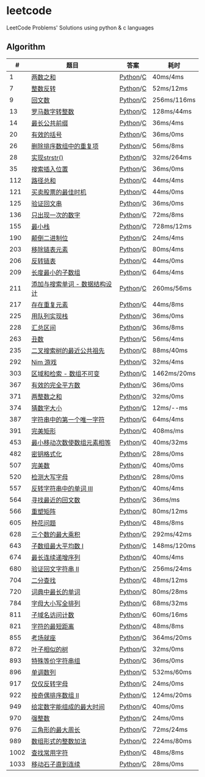 <!--
 * @Author: hiseh
 * @Date: 2019-02-14 21:58:41
 * @LastEditors  : Hiseh
 * @LastEditTime : 2019-12-30 16:14:58
 * @Description: 刷题
 -->
# leetcode
LeetCode Problems' Solutions using python &amp; c languages

## Algorithm
|#|题目|答案|耗时|
|--------|--------|--------|-------|
|1|[两数之和](https://leetcode-cn.com/problems/two-sum)|[Python](./algorithms/1_two_sum.md#Python)/[C](./algorithms/1_two_sum.md#C)|40ms/4ms|
|7|[整数反转](https://leetcode-cn.com/problems/reverse-integer)|[Python](./algorithms/7_reverse_integer.md#Python)/[C](./algorithms/7_reverse_integer.md#C)|52ms/12ms|
|9|[回文数](https://leetcode-cn.com/problems/palindrome-number/)|[Python](./algorithms/9_palindrome_number.md#Python)/[C](./algorithms/9_palindrome_number.md#C)|256ms/116ms|
|13|[罗马数字转整数](https://leetcode-cn.com/problems/roman-to-integer/)|[Python](./algorithms/13_roman_to_integer.md#Python)/[C](./algorithms/13_roman_to_integer.md#C)|128ms/44ms|
|14|[最长公共前缀](https://leetcode-cn.com/problems/longest-common-prefix)|[Python](./algorithms/14_Longest_Common_Prefix.md#Python)/[C](./algorithms/14_Longest_Common_Prefix.md#C)|36ms/4ms|
|20|[有效的括号](https://leetcode-cn.com/problems/valid-parentheses/)|[Python](./algorithms/20_valid_parentheses.md#Python)/[C](./algorithms/20_valid_parentheses.md#C)|36ms/0ms|
|26|[删除排序数组中的重复项](https://leetcode-cn.com/problems/remove-duplicates-from-sorted-array/)|[Python](./algorithms/26_remove_duplicates_from_sorted_array.md#Python)/[C](./algorithms/26_remove_duplicates_from_sorted_array.md#C)|56ms/8ms|
|28|[实现strstr()](https://leetcode-cn.com/problems/implement-strstr/)|[Python](./algorithms/28_implement_strstr.md#Python)/[C](./algorithms/28_implement_strstr.md#C)|32ms/264ms|
|35|[搜索插入位置](https://leetcode-cn.com/problems/search-insert-position/)|[Python](./algorithms/35_search_insert_position.md#Python)/[C](./algorithms/35_search_insert_position.md#C)|36ms/0ms|
|112|[路径总和](https://leetcode-cn.com/problems/path-sum/)|[Python](./algorithms/112_path_sum.md#Python)/[C](./algorithms/112_path_sum.md#C)|44ms/4ms|
|121|[买卖股票的最佳时机](https://leetcode-cn.com/problems/best-time-to-buy-and-sell-stock/)|[Python](./algorithms/121_best_time_to_buy_and_sell_stock.md#Python)/[C](./algorithms/121_best_time_to_buy_and_sell_stock.md#C)|44ms/0ms|
|125|[验证回文串](https://leetcode-cn.com/problems/valid-palindrome/)|[Python](./algorithms/125_valid_palindrome.md#Python)/[C](./algorithms/125_valid_palindrome.md#C)|36ms/0ms|
|136|[只出现一次的数字](https://leetcode-cn.com/problems/single-number/)|[Python](./algorithms/136_single_number.md#Python)/[C](./algorithms/136_single_number.md#C)|72ms/8ms|
|155|[最小栈](https://leetcode-cn.com/problems/min-stack/)|[Python](./algorithms/155_min_stack.md#Python)/[C](./algorithms/155_min_stack.md#C)|728ms/12ms|
|190|[颠倒二进制位](https://leetcode-cn.com/problems/reverse-bits)|[Python](./algorithms/190_reverse_bits.md#Python)/[C](./algorithms/190_reverse_bits.md#C)|24ms/4ms|
|203|[移除链表元素](https://leetcode-cn.com/problems/remove-linked-list-elements/)|[Python](./algorithms/203_remove_linked_list_elements.md#Python)/[C](./algorithms/203_remove_linked_list_elements.md#C)|80ms/4ms|
|206|[反转链表](https://leetcode-cn.com/problems/reverse-linked-list/)|[Python](./algorithms/206_reverse_linked_list.md#Python)/[C](./algorithms/206_reverse_linked_list.md#C)|44ms/0ms|
|209|[长度最小的子数组](https://leetcode-cn.com/problems/minimum-size-subarray-sum/)|[Python](./algorithms/209_minimum_size_subarray_sum.md#Python)/[C](./algorithms/209_minimum_size_subarray_sum.md#C)|64ms/4ms|
|211|[添加与搜索单词 - 数据结构设计](https://leetcode-cn.com/problems/add-and-search-word-data-structure-design/)|[Python](./algorithms/211_add_and_search_word.md#Python)/[C](./algorithms/211_add_and_search_word.md#C)|260ms/56ms|
|217|[存在重复元素](https://leetcode-cn.com/problems/contains-duplicate/)|[Python](./algorithms/217_contains_duplicate.md#Python)/[C](./algorithms/217_contains_duplicate.md#C)|44ms/8ms|
|225|[用队列实现栈](https://leetcode-cn.com/problems/implement-stack-using-queues/)|[Python](./algorithms/225_implement_stack_using_queues.md#Python)/[C](./algorithms/225_implement_stack_using_queues.md#C)|36ms/0ms|
|228|[汇总区间](https://leetcode-cn.com/problems/summary-ranges/)|[Python](./algorithms/228_Summary_Ranges.md#Python)/[C](./algorithms/228_Summary_Ranges.md#C)|36ms/8ms|
|263|[丑数](https://leetcode-cn.com/problems/ugly-number/)|[Python](./algorithms/263_Ugly_Number.md#Python)/[C](./algorithms/263_Ugly_Number.md#C)|56ms/4ms|
|235|[二叉搜索树的最近公共祖先](https://leetcode-cn.com/problems/lowest-common-ancestor-of-a-binary-search-tree/)|[Python](./algorithms/235_lowest_common_ancestor_of_a_binary_search_tree.md#Python)/[C](./algorithms/235_lowest_common_ancestor_of_a_binary_search_tree.md#C)|88ms/40ms|
|292|[Nim 游戏](https://leetcode-cn.com/problems/nim-game/)|[Python](./algorithms/292_nim_game.md#Python)/[C](./algorithms/292_nim_game.md#C)|32ms/4ms|
|303|[区域和检索 - 数组不可变](https://leetcode-cn.com/problems/range-sum-query-immutable/)|[Python](./algorithms/303_range_sum_query-immutable.md#Python)/[C](./algorithms/303_range_sum_query-immutable.md#C)|1462ms/20ms|
|367|[有效的完全平方数](https://leetcode-cn.com/problems/valid-perfect-square/)|[Python](./algorithms/367_valid_perfect_square.md#Python)/[C](./algorithms/367_valid_perfect_square.md#C)|36ms/0ms|
|371|[两整数之和](https://leetcode-cn.com/problems/sum-of-two-integers/)|[Python](./algorithms/371_sum_of_two_integers.md#Python)/[C](./algorithms/371_sum_of_two_integers.md#C)|32ms/0ms|
|374|[猜数字大小](https://leetcode-cn.com/problems/guess-number-higher-or-lower/)|[Python](./algorithms/374_guess_number_higher_or_lower.md#Python)/[C](./algorithms/374_guess_number_higher_or_lower.md#C)|12ms/--ms|
|387|[字符串中的第一个唯一字符](https://leetcode-cn.com/problems/first-unique-character-in-a-string/)|[Python](./algorithms/387_first_unique_character_in_a_string.md#Python)/[C](./algorithms/387_first_unique_character_in_a_string.md#C)|64ms/4ms|
|391|[完美矩形](https://leetcode-cn.com/problems/perfect-rectangle/)|[Python](./algorithms/391_perfect_rectangle.md#Python)/[C](./algorithms/391_perfect_rectangle.md#C)|408ms/ms|
|453|[最小移动次数使数组元素相等](https://leetcode-cn.com/problems/minimum-moves-to-equal-array-elements/)|[Python](./algorithms/453_minimum_moves_to_equal_array_elements.md#Python)/[C](./algorithms/453_minimum_moves_to_equal_array_elements.md#C)|40ms/32ms|
|482|[密钥格式化](https://leetcode-cn.com/problems/license-key-formatting/)|[Python](./algorithms/482_license_key_formatting.md#Python)/[C](./algorithms/482_license_key_formatting.md#C)|28ms/0ms|
|507|[完美数](https://leetcode-cn.com/problems/perfect-number/)|[Python](./algorithms/507_perfect_number.md#Python)/[C](./algorithms/507_perfect_number.md#C)|40ms/0ms|
|520|[检测大写字母](https://leetcode-cn.com/problems/detect-capital/)|[Python](./algorithms/520_detect_capital.md#Python)/[C](./algorithms/520_detect_capital.md#C)|28ms/0ms|
|557|[反转字符串中的单词 III](https://leetcode-cn.com/problems/reverse-words-in-a-string-iii/)|[Python](./algorithms/557_reverse_words_in_a_string_iii.md#Python)/[C](./algorithms/557_reverse_words_in_a_string_iii.md#C)|40ms/4ms|
|564|[寻找最近的回文数](https://leetcode-cn.com/problems/find-the-closest-palindrome/)|[Python](./algorithms/564_find_the_closest_palindrome.md#Python)/[C](./algorithms/564_find_the_closest_palindrome.md#C)|36ms/ms|
|566|[重塑矩阵](https://leetcode-cn.com/problems/reshape-the-matrix/)|[Python](./algorithms/566_reshape_the_matrix.md#Python)/[C](./algorithms/566_reshape_the_matrix.md#C)|80ms/12ms|
|605|[种花问题](https://leetcode-cn.com/problems/can-place-flowers/)|[Python](./algorithms/605_can_place_flowers.md#Python)/[C](./algorithms/605_can_place_flowers.md#C)|48ms/8ms|
|628|[三个数的最大乘积](https://leetcode-cn.com/problems/maximum-product-of-three-numbers/)|[Python](./algorithms/628_maximum_product_of_three_numbers.md#Python)/[C](./algorithms/628_maximum_product_of_three_numbers.md#C)|292ms/42ms|
|643|[子数组最大平均数 I](https://leetcode-cn.com/problems/maximum-average-subarray-i/)|[Python](./algorithms/643_maximum_average_subarray_i.md#Python)/[C](./algorithms/643_maximum_average_subarray_i.md#C)|148ms/120ms|
|674|[最长连续递增序列](https://leetcode-cn.com/problems/longest-continuous-increasing-subsequence/)|[Python](./algorithms/674_Longest_Continuous_Increasing_Subsequence.md#Python)/[C](./algorithms/674_Longest_Continuous_Increasing_Subsequence.md#C)|40ms/4ms|
|680|[验证回文字符串 Ⅱ](https://leetcode-cn.com/problems/valid-palindrome-ii/)|[Python](./algorithms/680_valid_palindrome_ii.md#Python)/[C](./algorithms/680_valid_palindrome_ii.md#C)|256ms/24ms|
|704|[二分查找](https://leetcode-cn.com/problems/binary-search)|[Python](./algorithms/704_binary_search.md#Python)/[C](./algorithms/704_binary_search.md#C)|48ms/12ms|
|720|[词典中最长的单词](https://leetcode-cn.com/problems/longest-word-in-dictionary/)|[Python](./algorithms/720_longest_word_in_dictionary.md#Python)/[C](./algorithms/720_longest_word_in_dictionary.md#C)|80ms/28ms|
|784|[字母大小写全排列](https://leetcode-cn.com/problems/letter-case-permutation/)|[Python](./algorithms/784_letter_case_permutation.md#Python)/[C](./algorithms/784_letter_case_permutation.md#C)|68ms/32ms|
|811|[子域名访问计数](https://leetcode-cn.com/problems/subdomain-visit-count/)|[Python](./algorithms/811_subdomain_visit_count.md#Python)/[C](./algorithms/811_subdomain_visit_count.md#C)|60ms/16ms|
|821|[字符的最短距离](https://leetcode-cn.com/problems/shortest-distance-to-a-character/)|[Python](./algorithms/821_shortest_distance_to_a_character.md#Python)/[C](./algorithms/821_shortest_distance_to_a_character.md#C)|48ms/8ms|
|855|[考场就座](https://leetcode-cn.com/problems/exam-room/)|[Python](./algorithms/855_exam_room.md#Python)/[C](./algorithms/855_exam_room.md#C)|364ms/20ms|
|872|[叶子相似的树](https://leetcode-cn.com/problems/leaf-similar-trees/)|[Python](./algorithms/872_leaf-similar_trees.md#Python)/[C](./algorithms/872_leaf-similar_trees.md#C)|32ms/0ms|
|893|[特殊等价字符串组](https://leetcode-cn.com/problems/groups-of-special-equivalent-strings/)|[Python](./algorithms/893_groups_of_special-equivalent_strings.md#Python)/[C](./algorithms/893_groups_of_special-equivalent_strings.md#C)|36ms/0ms|
|896|[单调数列](https://leetcode-cn.com/problems/monotonic-array/)|[Python](./algorithms/896_monotonic_array.md#Python)/[C](./algorithms/896_monotonic_array.md#C)|532ms/60ms|
|917|[仅仅反转字母](https://leetcode-cn.com/problems/reverse-only-letters/)|[Python](./algorithms/917_reverse_only_letters.md#Python)/[C](./algorithms/917_reverse_only_letters.md#C)|24ms/0ms|
|922|[按奇偶排序数组 II](https://leetcode-cn.com/problems/sort-array-by-parity-ii/)|[Python](./algorithms/922_sort_array_by_parity_ii.md#Python)/[C](./algorithms/922_sort_array_by_parity_ii.md#C)|124ms/20ms|
|949|[给定数字能组成的最大时间](https://leetcode-cn.com/problems/largest-time-for-given-digits/)|[Python](./algorithms/949_largest_time_for_given_digits.md#Python)/[C](./algorithms/949_largest_time_for_given_digits.md#C)|40ms/0ms|
|970|[强整数](https://leetcode-cn.com/problems/powerful-integers/)|[Python](./algorithms/970_powerful_integers.md#Python)/[C](./algorithms/970_powerful_integers.md#C)|24ms/0ms|
|976|[三角形的最大周长](https://leetcode-cn.com/problems/largest-perimeter-triangle/)|[Python](./algorithms/976_largest_perimeter_triangle.md#Python)/[C](./algorithms/976_largest_perimeter_triangle.md#C)|72ms/24ms|
|989|[数组形式的整数加法](https://leetcode-cn.com/problems/add-to-array-form-of-integer/)|[Python](./algorithms/989_add_to_array_form_of_integer.md#Python)/[C](./algorithms/989_add_to_array_form_of_integer.md#C)|224ms/80ms|
|1002|[查找常用字符](https://leetcode-cn.com/problems/find-common-characters/submissions/)|[Python](./algorithms/1002_find_common_characters.md#Python)/[C](./algorithms/1002_find_common_characters.md#C)|48ms/8ms|
|1033|[移动石子直到连续](https://leetcode-cn.com/problems/moving-stones-until-consecutive/)|[Python](./algorithms/1033_moving_stones_until_consecutive.md#Python)/[C](./algorithms/1033_moving_stones_until_consecutive.md#C)|28ms/0ms|